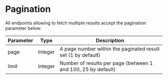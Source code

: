 # Pagination

All endpoints allowing to fetch multiple results accept the pagination parameter below:

Parameter |  Type | Description
--------- |  ---- | -----------
page | Integer | A page number within the paginated result set (1 by default)
limit | Integer | Number of results per page (between 1 and 100, 25 by default)
